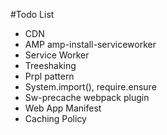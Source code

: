 #Todo List
* CDN
* AMP amp-install-serviceworker
* Service Worker
* Treeshaking
* Prpl pattern
* System.import(), require.ensure
* Sw-precache webpack plugin
* Web App Manifest
* Caching Policy

